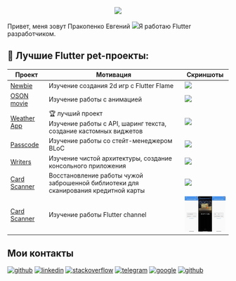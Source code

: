 <p
  align=center>
  <img src="dog.gif" // Автор https://www.linkedin.com/in/makutamax/
  height=200>
</p>
  
Привет, меня зовут Пракопенко Евгений  <img src="https://github.com/blackcater/blackcater/raw/main/images/Hi.gif" 
  height="32"/>Я работаю Flutter разработчиком.
 
## 🐣 Лучшие Flutter pet-проекты:

|Проект|Мотивация|Скриншоты|
|   -   |   -   |   - |
|[Newbie](https://github.com/yauheniprakapenka/newbie)|Изучение создания 2d игр с Flutter Flame|<img src="https://user-images.githubusercontent.com/47568606/209988735-ee37225a-fbe0-4935-8181-4b3755eb92f6.png" height=80>|
|[OSON movie](https://github.com/yauheniprakapenka/happy_birthday_movie)|Изучение работы с анимацией|<img src="https://user-images.githubusercontent.com/47568606/154470218-703acb98-9b46-465a-ba39-4d3dcfef4c5d.png" height=80>|
|[Weather App](https://github.com/yauheniprakapenka/flutter_weather_app)|🏆 лучший проект<br>Изучение работы с API, шаринг текста, создание кастомных виджетов|<img src="https://user-images.githubusercontent.com/47568606/155134262-11f768f7-e68d-49bb-9007-310873057558.png" height=80>|  
|[Passcode](https://github.com/yauheniprakapenka/flutter_passcode)|Изучение работы со стейт-менеджером BLoC|<img src="https://user-images.githubusercontent.com/47568606/152845710-6e508179-478b-412c-a301-1b1eeac74891.png" height=80>|
|[Writers](https://github.com/yauheniprakapenka/flutter_writers)|Изучение чистой архитектуры, создание консольного приложения|<img src="https://user-images.githubusercontent.com/47568606/152846289-c51f681a-bc23-494c-a0e1-3a12608c1a9b.png" height=80>|
|[Card Scanner](https://github.com/yauheniprakapenka/card_scanner_v2)|Восстановление работы чужой заброшенной библиотеки для сканирования кредитной карты|<img src="https://github.com/yauheniprakapenka/card_scanner_v2/raw/main/.github/ui.jpg" height=80>|
|[Card Scanner](https://github.com/yauheniprakapenka/card_scanner_v1)|Изучение работы Flutter channel|<img src="https://github.com/yauheniprakapenka/card_scanner_v1/blob/main/.github/images/ios.jpg" height=80>|

## Мои контакты

[<img src='https://cdn.jsdelivr.net/npm/simple-icons@3.0.1/icons/github.svg' alt='github' height='40'>](https://github.com/yauheniprakapenka)  [<img src='https://cdn.jsdelivr.net/npm/simple-icons@3.0.1/icons/linkedin.svg' alt='linkedin' height='40'>](https://www.linkedin.com/in/yauheni-prakapenka//)  [<img src='https://cdn.jsdelivr.net/npm/simple-icons@3.0.1/icons/stackoverflow.svg' alt='stackoverflow' height='40'>](https://stackoverflow.com/users/11725354)  [<img src='https://cdn.jsdelivr.net/npm/simple-icons@3.0.1/icons/telegram.svg' alt='telegram' height='40'>](https://t.me/yauheniprakapenka)  [<img src='https://cdn.jsdelivr.net/npm/simple-icons@3.0.1/icons/google.svg' alt='google' height='40'>](mailto:yauheni.prakapenka@gmail.com)
  [<img src='https://cdn.jsdelivr.net/npm/simple-icons@3.0.1/icons/youtube.svg' alt='github' height='40'>](https://www.youtube.com/channel/UCwjVgKjMKglPdyNk80BoJxg)

<!--
Оформляем README: https://habr.com/ru/post/649363/
generator: https://github.com/arturssmirnovs/github-profile-readme-generator
-->
